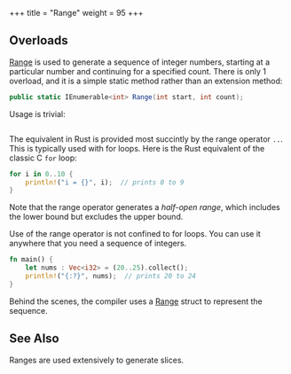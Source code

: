 +++
title = "Range"
weight = 95
+++

## Overloads

[Range](https://docs.microsoft.com/en-gb/dotnet/api/system.linq.enumerable.range?view=netframework-4.7.1#System_Linq_Enumerable_Range)
is used to generate a sequence of integer numbers, starting at a particular number and continuing
for a specified count. There is only 1 overload, and it is a simple static method rather than an
extension method:

```cs
public static IEnumerable<int> Range(int start, int count);
```

Usage is trivial:

```cs
```

The equivalent in Rust is provided most succintly by the range operator `..`. This is typically used
with for loops. Here is the Rust equivalent of the classic C `for` loop:

```rs
for i in 0..10 {
    println!("i = {}", i);  // prints 0 to 9
}
```

Note that the range operator generates a *half-open range*, which includes the lower bound but
excludes the upper bound.

Use of the range operator is not confined to for loops. You can use it anywhere that you need a
sequence of integers.

```rs
fn main() {
    let nums : Vec<i32> = (20..25).collect();
    println!("{:?}", nums);  // prints 20 to 24
}
```

Behind the scenes, the compiler uses a [Range](https://doc.rust-lang.org/std/ops/struct.Range.html)
struct to represent the sequence.

## See Also

Ranges are used extensively to generate slices.
